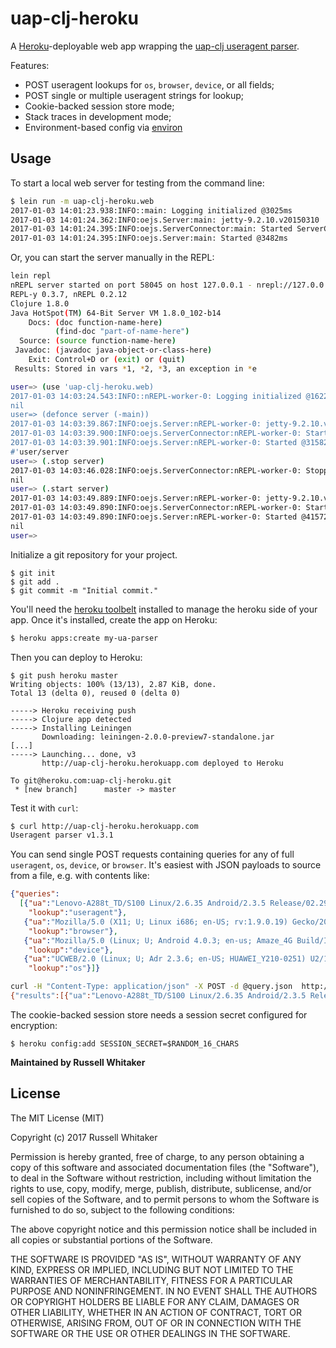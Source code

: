# uap-clj-heroku

A [Heroku](http://www.heroku.com)-deployable web app wrapping the [uap-clj useragent parser](https://github.com/russellwhitaker/uap-clj).

Features:
* POST useragent lookups for `os`, `browser`, `device`, or all fields;
* POST single or multiple useragent strings for lookup;
* Cookie-backed session store mode;
* Stack traces in development mode;
* Environment-based config via [environ](https://github.com/weavejester/environ)

## Usage

To start a local web server for testing from the command line:

```bash
$ lein run -m uap-clj-heroku.web
2017-01-03 14:01:23.938:INFO::main: Logging initialized @3025ms
2017-01-03 14:01:24.362:INFO:oejs.Server:main: jetty-9.2.10.v20150310
2017-01-03 14:01:24.395:INFO:oejs.ServerConnector:main: Started ServerConnector@8f62f9a{HTTP/1.1}{0.0.0.0:5000}
2017-01-03 14:01:24.395:INFO:oejs.Server:main: Started @3482ms
```

Or, you can start the server manually in the REPL:

```bash
lein repl
nREPL server started on port 58045 on host 127.0.0.1 - nrepl://127.0.0.1:58045
REPL-y 0.3.7, nREPL 0.2.12
Clojure 1.8.0
Java HotSpot(TM) 64-Bit Server VM 1.8.0_102-b14
    Docs: (doc function-name-here)
          (find-doc "part-of-name-here")
  Source: (source function-name-here)
 Javadoc: (javadoc java-object-or-class-here)
    Exit: Control+D or (exit) or (quit)
 Results: Stored in vars *1, *2, *3, an exception in *e

user=> (use 'uap-clj-heroku.web)
2017-01-03 14:03:24.543:INFO::nREPL-worker-0: Logging initialized @16226ms
nil
user=> (defonce server (-main))
2017-01-03 14:03:39.867:INFO:oejs.Server:nREPL-worker-0: jetty-9.2.10.v20150310
2017-01-03 14:03:39.900:INFO:oejs.ServerConnector:nREPL-worker-0: Started ServerConnector@1219e226{HTTP/1.1}{0.0.0.0:5000}
2017-01-03 14:03:39.901:INFO:oejs.Server:nREPL-worker-0: Started @31582ms
#'user/server
user=> (.stop server)
2017-01-03 14:03:46.028:INFO:oejs.ServerConnector:nREPL-worker-0: Stopped ServerConnector@1219e226{HTTP/1.1}{0.0.0.0:5000}
nil
user=> (.start server)
2017-01-03 14:03:49.889:INFO:oejs.Server:nREPL-worker-0: jetty-9.2.10.v20150310
2017-01-03 14:03:49.890:INFO:oejs.ServerConnector:nREPL-worker-0: Started ServerConnector@1219e226{HTTP/1.1}{0.0.0.0:5000}
2017-01-03 14:03:49.890:INFO:oejs.Server:nREPL-worker-0: Started @41572ms
nil
user=>
```

Initialize a git repository for your project.

    $ git init
    $ git add .
    $ git commit -m "Initial commit."

You'll need the [heroku toolbelt](https://toolbelt.herokuapp.com) installed to manage the heroku side of your app. Once it's installed, create the app on Heroku:

```bash
$ heroku apps:create my-ua-parser
```

Then you can deploy to Heroku:

    $ git push heroku master
    Writing objects: 100% (13/13), 2.87 KiB, done.
    Total 13 (delta 0), reused 0 (delta 0)

    -----> Heroku receiving push
    -----> Clojure app detected
    -----> Installing Leiningen
           Downloading: leiningen-2.0.0-preview7-standalone.jar
    [...]
    -----> Launching... done, v3
           http://uap-clj-heroku.herokuapp.com deployed to Heroku

    To git@heroku.com:uap-clj-heroku.git
     * [new branch]      master -> master

Test it with `curl`:

```bash
$ curl http://uap-clj-heroku.herokuapp.com
Useragent parser v1.3.1
```

You can send single POST requests containing queries for any of full `useragent`, `os`, `device`, or `browser`. It's easiest with JSON payloads to source from a file, e.g. with contents like:

```JSON
{"queries":
  [{"ua":"Lenovo-A288t_TD/S100 Linux/2.6.35 Android/2.3.5 Release/02.29.2012 Browser/AppleWebkit533.1 Mobile Safari/533.1 FlyFlow/1.4",
    "lookup":"useragent"},
   {"ua":"Mozilla/5.0 (X11; U; Linux i686; en-US; rv:1.9.0.19) Gecko/2010031218 FreeBSD/i386 Firefox/3.0.19,gzip(gfe),gzip(gfe)",
    "lookup":"browser"},
   {"ua":"Mozilla/5.0 (Linux; U; Android 4.0.3; en-us; Amaze_4G Build/IML74K) AppleWebKit/534.30 (KHTML, like Gecko) Version/4.0 Mobile Safari/534.30",
    "lookup":"device"},
   {"ua":"UCWEB/2.0 (Linux; U; Adr 2.3.6; en-US; HUAWEI_Y210-0251) U2/1.0.0 UCBrowser/8.6.0.318 U2/1.0.0 Mobile",
    "lookup":"os"}]}
```

```bash
curl -H "Content-Type: application/json" -X POST -d @query.json  http://uap-clj-heroku.herokuapp.com/useragent
{"results":[{"ua":"Lenovo-A288t_TD/S100 Linux/2.6.35 Android/2.3.5 Release/02.29.2012 Browser/AppleWebkit533.1 Mobile Safari/533.1 FlyFlow/1.4","browser":{"family":"Baidu Explorer","major":"1","minor":"4","patch":""},"os":{"family":"Android","major":"2","minor":"3","patch":"5","patch_minor":""},"device":{"family":"Lenovo A288t_TD","brand":"Lenovo","model":"A288t_TD"}},{"browser":{"family":"Firefox","major":"3","minor":"0","patch":"19"},"ua":"Mozilla/5.0 (X11; U; Linux i686; en-US; rv:1.9.0.19) Gecko/2010031218 FreeBSD/i386 Firefox/3.0.19,gzip(gfe),gzip(gfe)"},{"device":{"family":"HTC Amaze 4G","brand":"HTC","model":"Amaze 4G"},"ua":"Mozilla/5.0 (Linux; U; Android 4.0.3; en-us; Amaze_4G Build/IML74K) AppleWebKit/534.30 (KHTML, like Gecko) Version/4.0 Mobile Safari/534.30"},{"os":{"family":"Android","major":"2","minor":"3","patch":"6","patch_minor":""},"ua":"UCWEB/2.0 (Linux; U; Adr 2.3.6; en-US; HUAWEI_Y210-0251) U2/1.0.0 UCBrowser/8.6.0.318 U2/1.0.0 Mobile"}]}
```

The cookie-backed session store needs a session secret configured for encryption:

    $ heroku config:add SESSION_SECRET=$RANDOM_16_CHARS

__Maintained by Russell Whitaker__

## License

The MIT License (MIT)

Copyright (c) 2017 Russell Whitaker

Permission is hereby granted, free of charge, to any person obtaining a copy
of this software and associated documentation files (the "Software"), to deal
in the Software without restriction, including without limitation the rights
to use, copy, modify, merge, publish, distribute, sublicense, and/or sell
copies of the Software, and to permit persons to whom the Software is
furnished to do so, subject to the following conditions:

The above copyright notice and this permission notice shall be included in
all copies or substantial portions of the Software.

THE SOFTWARE IS PROVIDED "AS IS", WITHOUT WARRANTY OF ANY KIND, EXPRESS OR
IMPLIED, INCLUDING BUT NOT LIMITED TO THE WARRANTIES OF MERCHANTABILITY,
FITNESS FOR A PARTICULAR PURPOSE AND NONINFRINGEMENT. IN NO EVENT SHALL THE
AUTHORS OR COPYRIGHT HOLDERS BE LIABLE FOR ANY CLAIM, DAMAGES OR OTHER
LIABILITY, WHETHER IN AN ACTION OF CONTRACT, TORT OR OTHERWISE, ARISING FROM,
OUT OF OR IN CONNECTION WITH THE SOFTWARE OR THE USE OR OTHER DEALINGS IN
THE SOFTWARE.
